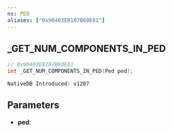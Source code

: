```yaml
---
ns: PED
aliases: ["0x90403E8107B60E81"]
---
```

## _GET_NUM_COMPONENTS_IN_PED

```c
// 0x90403E8107B60E81
int _GET_NUM_COMPONENTS_IN_PED(Ped ped);
```

```
NativeDB Introduced: v1207
```

## Parameters
* **ped**:

